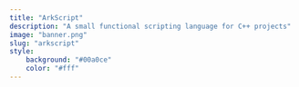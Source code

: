 ```yaml
---
title: "ArkScript"
description: "A small functional scripting language for C++ projects"
image: "banner.png"
slug: "arkscript"
style:
    background: "#00a0ce"
    color: "#fff"
---
```


